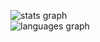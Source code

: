<img src="https://github-readme-stats-ruby-eight-40.vercel.app/api?username=nblockbuster&hide_title=true&hide_rank=true&show_icons=true&include_all_commits=true&count_private=true&disable_animations=false&theme=github_dark&locale=en&hide_border=true&order=1&bg_color=1e1e2e&text_color=cdd6f4&icon_color=cba6f7&title_color=94e2d5" alt="stats graph" /> <br>
<img src="https://github-readme-stats-ruby-eight-40.vercel.app/api/top-langs?username=nblockbuster&locale=en&hide_title=true&layout=compact&card_width=320&langs_count=6&theme=github_dark&hide_border=true&order=2&bg_color=1e1e2e&text_color=cdd6f4&icon_color=cba6f7&title_color=94e2d5" alt="languages graph"  />
